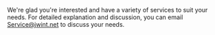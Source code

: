 We're glad you're interested and have a variety of services to suit your needs. For detailed explanation and discussion, you can email [Service@jwint.net](mailto:Service@jwint.net?subject=Contact_me!)  to discuss your needs.